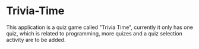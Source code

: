 # Trivia-Time
This application is a quiz game called "Trivia Time", currently it only has one quiz, which is related to programming, more quizes and a quiz selection activity are to be added.
